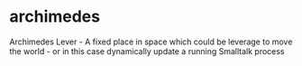 # archimedes
Archimedes Lever - A fixed place in space which could be leverage to move the world - or in this case dynamically update a running Smalltalk process

